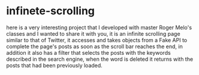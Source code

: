 # infinete-scrolling
here is a very interesting project that I developed with master Roger Melo's classes and I wanted to share it with you, it is an infinite scrolling page similar to that of Twitter, it accesses and takes objects from a Fake API to complete the page's posts as soon as the scroll bar reaches the end, in addition it also has a filter that selects the posts with the keywords described in the search engine, when the word is deleted it returns with the posts that had been previously loaded.
